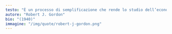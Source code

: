 ```yaml
---
testo: "È un processo di semplificazione che rende lo studio dell’economia così appassionante. Imparando poche relazioni fondamentali si possono ignorare centinaia di dettagli insignificanti e rilevare quelle poche informazioni importanti che contengono gli indizi sul futuro andamento dell’economia. Si comincia a capire quali dei nostri obiettivi personali e nazionali possono essere raggiunti, quali sono incompatibili, e quali sono solo vane speranze"
autore: "Robert J. Gordon"
bio: "(1940)"
immagine: "/img/quote/robert-j-gordon.png"
---
```

